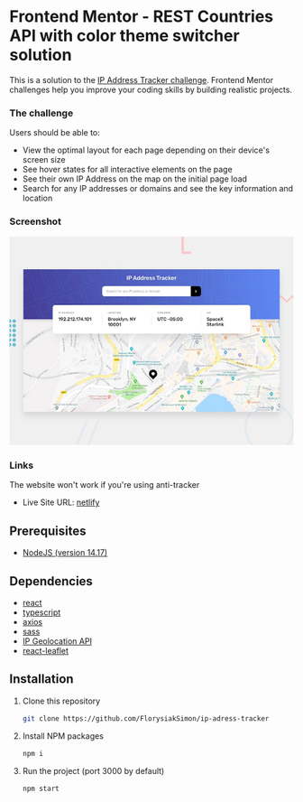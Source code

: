 # Frontend Mentor - REST Countries API with color theme switcher solution

This is a solution to the [IP Address Tracker challenge](https://www.frontendmentor.io/challenges/ip-address-tracker-I8-0yYAH0/hub/ip-address-tracker-8CXta-Q_l). Frontend Mentor challenges help you improve your coding skills by building realistic projects.

### The challenge

Users should be able to:

- View the optimal layout for each page depending on their device's screen size
- See hover states for all interactive elements on the page
- See their own IP Address on the map on the initial page load
- Search for any IP addresses or domains and see the key information and location

### Screenshot

![Lien](https://raw.githubusercontent.com/FlorysiakSimon/ip-adress-tracker/main/design/desktop-preview.jpg)

### Links

The website won't work if you're using anti-tracker
- Live Site URL: [netlify](https://ip-tracker-address-sf.netlify.app/)

## Prerequisites

- [NodeJS (version 14.17)](https://nodejs.org/en/)

## Dependencies

- [react](https://reactjs.org/)
- [typescript](https://www.typescriptlang.org/)
- [axios](https://github.com/axios/axios)
- [sass](https://sass-lang.com/)
- [IP Geolocation API](https://geo.ipify.org/)
- [react-leaflet](https://react-leaflet.js.org/)

## Installation

1. Clone this repository
   ```sh
   git clone https://github.com/FlorysiakSimon/ip-adress-tracker
   ```
2. Install NPM packages
   ```sh
   npm i
   ```
3. Run the project (port 3000 by default)
   ```sh
   npm start
   ```
